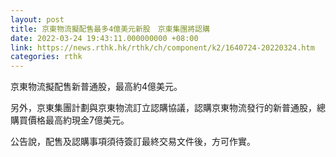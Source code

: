```yaml
---
layout: post
title: 京東物流擬配售最多4億美元新股　京東集團將認購
date: 2022-03-24 19:43:11.000000000 +08:00
link: https://news.rthk.hk/rthk/ch/component/k2/1640724-20220324.htm
categories: rthk
---
```


京東物流擬配售新普通股，最高約4億美元。

另外，京東集團計劃與京東物流訂立認購協議，認購京東物流發行的新普通股，總購買價格最高約現金7億美元。

公告說，配售及認購事項須待簽訂最終交易文件後，方可作實。

